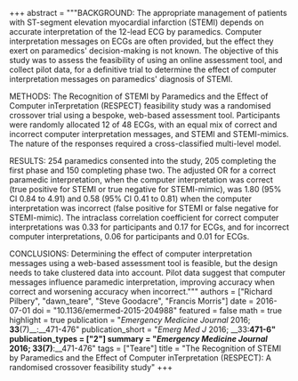 +++
abstract = """BACKGROUND: The appropriate management of patients with ST-segment elevation myocardial infarction (STEMI) depends on accurate interpretation of the 12-lead ECG by paramedics. Computer interpretation messages on ECGs are often provided, but the effect they exert on paramedics' decision-making is not known. The objective of this study was to assess the feasibility of using an online assessment tool, and collect pilot data, for a definitive trial to determine the effect of computer interpretation messages on paramedics' diagnosis of STEMI.

METHODS: The Recognition of STEMI by Paramedics and the Effect of Computer inTerpretation (RESPECT) feasibility study was a randomised crossover trial using a bespoke, web-based assessment tool. Participants were randomly allocated 12 of 48 ECGs, with an equal mix of correct and incorrect computer interpretation messages, and STEMI and STEMI-mimics. The nature of the responses required a cross-classified multi-level model.

RESULTS: 254 paramedics consented into the study, 205 completing the first phase and 150 completing phase two. The adjusted OR for a correct paramedic interpretation, when the computer interpretation was correct (true positive for STEMI or true negative for STEMI-mimic), was 1.80 (95% CI 0.84 to 4.91) and 0.58 (95% CI 0.41 to 0.81) when the computer interpretation was incorrect (false positive for STEMI or false negative for STEMI-mimic). The intraclass correlation coefficient for correct computer interpretations was 0.33 for participants and 0.17 for ECGs, and for incorrect computer interpretations, 0.06 for participants and 0.01 for ECGs.

CONCLUSIONS: Determining the effect of computer interpretation messages using a web-based assessment tool is feasible, but the design needs to take clustered data into account. Pilot data suggest that computer messages influence paramedic interpretation, improving accuracy when correct and worsening accuracy when incorrect."""
authors = ["Richard Pilbery", "dawn_teare", "Steve Goodacre", "Francis Morris"]
date = 2016-07-01
doi = "10.1136/emermed-2015-204988"
featured = false
math = true
highlight = true
publication = "*Emergency Medicine Journal* 2016; __33__(7)__:__471-476"
publication_short = "*Emerg Med J* 2016; __33:__471-6"
publication_types = ["2"]
summary = "*Emergency Medicine Journal* 2016; __33__(7)__:__471-476"
tags = ["Teare"]
title = "The Recognition of STEMI by Paramedics and the Effect of Computer inTerpretation (RESPECT): A randomised crossover feasibility study"
+++
